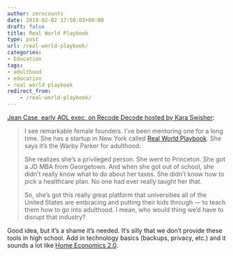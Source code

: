 ```yaml
---
author: zerocounts
date: 2019-02-02 17:50:03+00:00
draft: false
title: Real World Playbook
type: post
url: /real-world-playbook/
categories:
- Education
tags:
- adulthood
- education
- real world playbook
redirect_from:
    - /real-world-playbook/
---
```


[Jean Case, early AOL exec, on Recode Decode hosted by Kara Swisher](https://www.recode.net/podcasts/2019/1/30/18203834/jean-case-recode-decode-podcast-interview-be-fearless-book-kara-swisher-aol-america-online):

> I see remarkable female founders. I’ve been mentoring one for a long time. She has a startup in New York called [Real World Playbook](https://www.realworldplaybook.com/). She says it’s the Warby Parker for adulthood.
>
> She realizes she’s a privileged person. She went to Princeton. She got a JD MBA from Georgetown. And when she got out of school, she didn’t really know what to do about her taxes. She didn’t know how to pick a healthcare plan. No one had ever really taught her that.
>
> So, she’s got this really great platform that universities all of the United States are embracing and putting their kids through — to teach them how to go into adulthood. I mean, who would thing we’d have to disrupt that industry?

Good idea, but it’s a shame it’s needed. It’s silly that we don’t provide these tools in high school. Add in technology basics (backups, privacy, etc.) and it sounds a lot like [Home Economics 2.0](/2015/01/27/home-economics-2-0/).